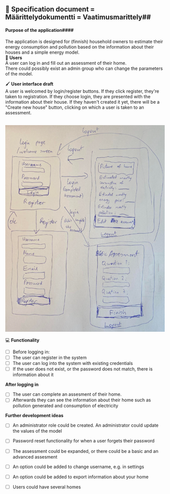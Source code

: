 ## 📎 Specification document = Määrittelydokumentti = Vaatimusmarittely##<br />
#### Purpose of the application#### <br />
The application is designed for (finnish) household owners to estimate their energy consumption and pollution based on the information about their houses and a simple energy model.<br />
👥 **Users**<br />
A user can log in and fill out an assessment of their home. <br />
There could possibly exist an admin group who can change the parameters of the model. <br />

🖌️ **User interface draft**<br />
A user is welcomed by login/register buttons. If they click register, they're taken to registration. If they choose login, they are presented with the information about their house. If they haven't created it yet, there will be a "Create new house" button, clicking on which a user is taken to an assessment.<br /><br />

![User interface draft](/documentation/user_interface_draft.png)

💻 **Functionality**<br />
- [ ] Before logging in:<br />
- [ ] The user can register in the system<br />
- [ ] The user can log into the system with existing credentials<br />
- [ ] If the user does not exist, or the password does not match, there is information about it<br />

**After logging in**<br />
- [ ] The user can complete an assesment of their home.<br />
- [ ] Afterwards they can see the information about their home such as pollution generated and consumption of electricity <br />

**Further development ideas**<br />
- [ ] An administrator role could be created. An administrator could update the values of the model<br />
- [ ] Password reset functionality for when a user forgets their password<br />
- [ ] The assessment could be expanded, or there could be a basic and an advanced assesment<br />
- [ ] An option could be added to change username, e.g. in settings<br />
- [ ] An option could be added to export information about your home<br />
- [ ] Users could have several homes <br />

